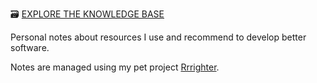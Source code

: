 🗃 [EXPLORE THE KNOWLEDGE BASE](https://kb.zharikov.pro)

Personal notes about resources I use and recommend to develop better software.

Notes are managed using my pet project [Rrrighter](https://github.com/rrrighter/rrrighter).
